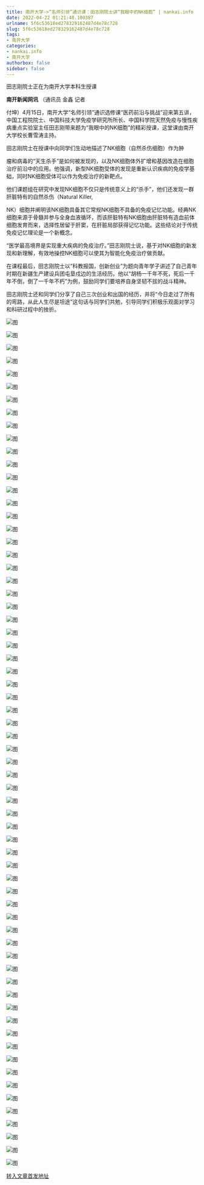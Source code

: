 ```yaml
---
title: 南开大学->“名师引领”通识课：田志刚院士讲“我眼中的NK细胞” | nankai.info
date: 2022-04-22 01:21:48.100387
urlname: 5f6c53618ed278329162487d4e78c728
slug: 5f6c53618ed278329162487d4e78c728
tags: 
- 南开大学
categories:
- nankai.info
- 南开大学
authorbox: false
sidebar: false
---
```

田志刚院士正在为南开大学本科生授课

**南开新闻网讯** （通讯员 金鑫 记者

付坤）4月15日，南开大学“名师引领”通识选修课“医药前沿与挑战”迎来第五讲，中国工程院院士、中国科技大学免疫学研究所所长、中国科学院天然免疫与慢性疾病重点实验室主任田志刚带来题为“我眼中的NK细胞”的精彩授课，这堂课由南开大学校长曹雪涛主持。

田志刚院士在授课中向同学们生动地描述了NK细胞（自然杀伤细胞）作为肿
<!--more-->
瘤和病毒的“天生杀手”是如何被发现的，以及NK细胞体外扩增和基因改造在细胞治疗前沿中的应用。他强调，新型NK细胞受体的发现是重新认识疾病的免疫学基础，同时NK细胞受体可以作为免疫治疗的新靶点。

他们课题组在研究中发现NK细胞不仅只是传统意义上的“杀手”，他们还发现一群肝脏特有的自然杀伤（Natural Killer,

NK）细胞并阐明该NK细胞具备其它常规NK细胞不具备的免疫记忆功能。经典NK细胞来源于骨髓并参与全身血液循环，而该肝脏特有NK细胞由肝脏特有造血前体细胞发育而来，选择性居留于肝窦，在肝脏局部获得记忆功能。这些结论对于传统免疫记忆理论是一个新概念。

“医学最高境界是实现重大疾病的免疫治疗。”田志刚院士说，基于对NK细胞的新发现和新理解，有效地操控NK细胞可以使其为智能化免疫治疗做贡献。

在课程最后，田志刚院士以“科教报国，创新创业”为题向青年学子讲述了自己青年时期在新疆生产建设兵团屯垦戍边的生活经历。他以“胡杨一千年不死，死后一千年不倒，倒了一千年不朽”为例，鼓励同学们要培养自身坚韧不拔的战斗精神。

田志刚院士还和同学们分享了自己三次创业和出国的经历，并将“今日走过了所有的弯路，从此人生尽是坦途”这句话与同学们共勉，引导同学们积极乐观面对学习和科研过程中的挫折。

![图](http://news.nankai.edu.cn/ywsd/system/2022/04/19/g)

![图](http://news.nankai.edu.cn/ywsd/system/2022/04/19/p)

![图](http://news.nankai.edu.cn/ywsd/system/2022/04/19/j)

![图](http://news.nankai.edu.cn/ywsd/system/2022/04/19/)

![图](http://news.nankai.edu.cn/ywsd/system/2022/04/19/7)

![图](http://news.nankai.edu.cn/ywsd/system/2022/04/19/e)

![图](http://news.nankai.edu.cn/ywsd/system/2022/04/19/a)

![图](http://news.nankai.edu.cn/ywsd/system/2022/04/19/e)

![图](http://news.nankai.edu.cn/ywsd/system/2022/04/19/f)

![图](http://news.nankai.edu.cn/ywsd/system/2022/04/19/2)

![图](http://news.nankai.edu.cn/ywsd/system/2022/04/19/2)

![图](http://news.nankai.edu.cn/ywsd/system/2022/04/19/3)

![图](http://news.nankai.edu.cn/ywsd/system/2022/04/19/_)

![图](http://news.nankai.edu.cn/ywsd/system/2022/04/19/3)

![图](http://news.nankai.edu.cn/ywsd/system/2022/04/19/9)

![图](http://news.nankai.edu.cn/ywsd/system/2022/04/19/4)

![图](http://news.nankai.edu.cn/ywsd/system/2022/04/19/5)

![图](http://news.nankai.edu.cn/ywsd/system/2022/04/19/4)

![图](http://news.nankai.edu.cn/ywsd/system/2022/04/19/0)

![图](http://news.nankai.edu.cn/ywsd/system/2022/04/19/0)

![图](http://news.nankai.edu.cn/ywsd/system/2022/04/19/0)

![图](http://news.nankai.edu.cn/ywsd/system/2022/04/19/3)

![图](http://news.nankai.edu.cn/ywsd/system/2022/04/19/0)

![图](http://news.nankai.edu.cn/ywsd/system/2022/04/19/0)

![图](http://news.nankai.edu.cn/)

![图](http://news.nankai.edu.cn/ywsd/system/2022/04/19/4)

![图](http://news.nankai.edu.cn/ywsd/system/2022/04/19/5)

![图](http://news.nankai.edu.cn/ywsd/system/2022/04/19/4)

![图](http://news.nankai.edu.cn/)

![图](http://news.nankai.edu.cn/ywsd/system/2022/04/19/0)

![图](http://news.nankai.edu.cn/ywsd/system/2022/04/19/0)

![图](http://news.nankai.edu.cn/ywsd/system/2022/04/19/0)

![图](http://news.nankai.edu.cn/)

![图](http://news.nankai.edu.cn/ywsd/system/2022/04/19/3)

![图](http://news.nankai.edu.cn/ywsd/system/2022/04/19/0)

![图](http://news.nankai.edu.cn/ywsd/system/2022/04/19/0)

![图](http://news.nankai.edu.cn/)

![图](http://news.nankai.edu.cn/ywsd/system/2022/04/19/c)

![图](http://news.nankai.edu.cn/ywsd/system/2022/04/19/i)

![图](http://news.nankai.edu.cn/ywsd/system/2022/04/19/p)

![图](http://news.nankai.edu.cn/)

![图](http://news.nankai.edu.cn/ywsd/system/2022/04/19/n)

![图](http://news.nankai.edu.cn/ywsd/system/2022/04/19/c)

![图](http://news.nankai.edu.cn/ywsd/system/2022/04/19/)

![图](http://news.nankai.edu.cn/ywsd/system/2022/04/19/u)

![图](http://news.nankai.edu.cn/ywsd/system/2022/04/19/d)

![图](http://news.nankai.edu.cn/ywsd/system/2022/04/19/e)

![图](http://news.nankai.edu.cn/ywsd/system/2022/04/19/)

![图](http://news.nankai.edu.cn/ywsd/system/2022/04/19/i)

![图](http://news.nankai.edu.cn/ywsd/system/2022/04/19/a)

![图](http://news.nankai.edu.cn/ywsd/system/2022/04/19/k)

![图](http://news.nankai.edu.cn/ywsd/system/2022/04/19/n)

![图](http://news.nankai.edu.cn/ywsd/system/2022/04/19/a)

![图](http://news.nankai.edu.cn/ywsd/system/2022/04/19/n)

![图](http://news.nankai.edu.cn/ywsd/system/2022/04/19/)

![图](http://news.nankai.edu.cn/ywsd/system/2022/04/19/s)

![图](http://news.nankai.edu.cn/ywsd/system/2022/04/19/w)

![图](http://news.nankai.edu.cn/ywsd/system/2022/04/19/e)

![图](http://news.nankai.edu.cn/ywsd/system/2022/04/19/n)

![图](http://news.nankai.edu.cn/)

![图](http://news.nankai.edu.cn/)

![图](http://news.nankai.edu.cn/ywsd/system/2022/04/19/:)

![图](http://news.nankai.edu.cn/ywsd/system/2022/04/19/p)

![图](http://news.nankai.edu.cn/ywsd/system/2022/04/19/t)

![图](http://news.nankai.edu.cn/ywsd/system/2022/04/19/t)

![图](http://news.nankai.edu.cn/ywsd/system/2022/04/19/h)

[转入文章首发地址](http://news.nankai.edu.cn/ywsd/system/2022/04/19/030050976.shtml)